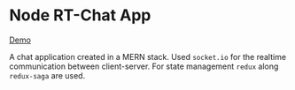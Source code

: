 # Node RT-Chat App

[Demo](http://chat.andreakos.me)

A chat application created in a MERN stack.
Used `socket.io` for the realtime communication between client-server.
For state management `redux` along `redux-saga` are used.

